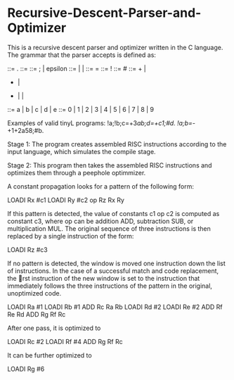 # Recursive-Descent-Parser-and-Optimizer
This is a recursive descent parser and optimizer written in the C language. The grammar that the parser accepts is defined as:

<program> ::= <stmt list> .
<stmt list> ::= <stmt> <morestmts>
<morestmts> ::= ; <stmt list> | epsilon 
<stmt> ::= <assign> | <read> | <print>
<assign> ::= <variable> = <expr>
<read> ::= ! <variable>
<print> ::= # <variable>
<expr> ::= + <expr> <expr> |
- <expr> <expr> |
* <expr> <expr> |
<variable> |
<digit>
<variable> ::= a | b | c | d | e
<digit> ::= 0 | 1 | 2 | 3 | 4 | 5 | 6 | 7 | 8 | 9
  
Examples of valid tinyL programs:
!a;!b;c=+3*ab;d=+c1;#d.
!a;b=-*+1+2a58;#b.

Stage 1: The program creates assembled RISC instructions according to the input language, which simulates the compile stage. 

Stage 2: This program then takes the assembled RISC instructions and optimizes them through a peephole optimmizer. 

A constant propagation looks for a pattern of the following
form:

LOADI Rx #c1
LOADI Ry #c2
op Rz Rx Ry

If this pattern is detected, the value of constants c1 op c2 is computed as constant c3,
where op can be addition ADD, subtraction SUB, or multiplication MUL. The original sequence
of three instructions is then replaced by a single instruction of the form:

LOADI Rz #c3

If no pattern is detected, the window is moved one instruction down the list of instructions.
In the case of a successful match and code replacement, the rst instruction of the new window
is set to the instruction that immediately follows the three instructions of the pattern in the
original, unoptimized code.

LOADI Ra #1
LOADI Rb #1
ADD Rc Ra Rb
LOADI Rd #2
LOADI Re #2
ADD Rf Re Rd
ADD Rg Rf Rc

After one pass, it is optimized to

LOADI Rc #2
LOADI Rf #4
ADD Rg Rf Rc

It can be further optimized to

LOADI Rg #6
